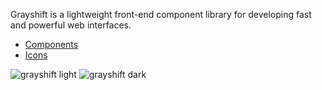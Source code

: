 Grayshift is a lightweight front-end component library for developing fast and powerful web interfaces.

<ul>
  <li><a href="https://grayshift.io/components/">Components</a></li>
  <li><a href="https://grayshift.io/icons/">Icons</a></li>
</ul>

<img src="https://cdn.dribbble.com/users/3009008/screenshots/12131107/media/5ac8f10a6ca0e1dd2f3e909f0858fd23.jpg" alt="grayshift light">

<img src="https://cdn.dribbble.com/users/3009008/screenshots/12131107/media/31e0caaca67af8622110ced6e09e9849.jpg" alt="grayshift dark">
